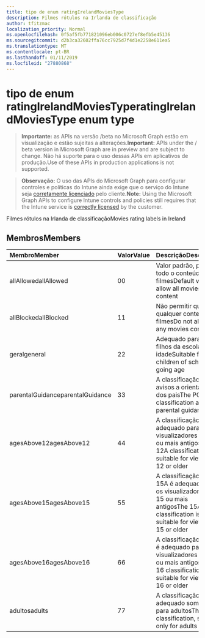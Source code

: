 ```yaml
---
title: tipo de enum ratingIrelandMoviesType
description: Filmes rótulos na Irlanda de classificação
author: tfitzmac
localization_priority: Normal
ms.openlocfilehash: 0f5af5fb771821096eb006c0727ef8efb5e45136
ms.sourcegitcommit: d2b3ca32602ffa76cc7925d7f4d1e2258e611ea5
ms.translationtype: MT
ms.contentlocale: pt-BR
ms.lasthandoff: 01/11/2019
ms.locfileid: "27880868"
---
```

# <a name="ratingirelandmoviestype-enum-type"></a><span data-ttu-id="bc41d-103">tipo de enum ratingIrelandMoviesType</span><span class="sxs-lookup"><span data-stu-id="bc41d-103">ratingIrelandMoviesType enum type</span></span>

> <span data-ttu-id="bc41d-104">**Importante:** as APIs na versão /beta no Microsoft Graph estão em visualização e estão sujeitas a alterações.</span><span class="sxs-lookup"><span data-stu-id="bc41d-104">**Important:** APIs under the / beta version in Microsoft Graph are in preview and are subject to change.</span></span> <span data-ttu-id="bc41d-105">Não há suporte para o uso dessas APIs em aplicativos de produção.</span><span class="sxs-lookup"><span data-stu-id="bc41d-105">Use of these APIs in production applications is not supported.</span></span>

> <span data-ttu-id="bc41d-106">**Observação:** O uso das APIs do Microsoft Graph para configurar controles e políticas do Intune ainda exige que o serviço do Intune seja [corretamente licenciado](https://go.microsoft.com/fwlink/?linkid=839381) pelo cliente.</span><span class="sxs-lookup"><span data-stu-id="bc41d-106">**Note:** Using the Microsoft Graph APIs to configure Intune controls and policies still requires that the Intune service is [correctly licensed](https://go.microsoft.com/fwlink/?linkid=839381) by the customer.</span></span>

<span data-ttu-id="bc41d-107">Filmes rótulos na Irlanda de classificação</span><span class="sxs-lookup"><span data-stu-id="bc41d-107">Movies rating labels in Ireland</span></span>
## <a name="members"></a><span data-ttu-id="bc41d-108">Membros</span><span class="sxs-lookup"><span data-stu-id="bc41d-108">Members</span></span>
|<span data-ttu-id="bc41d-109">Membro</span><span class="sxs-lookup"><span data-stu-id="bc41d-109">Member</span></span>|<span data-ttu-id="bc41d-110">Valor</span><span class="sxs-lookup"><span data-stu-id="bc41d-110">Value</span></span>|<span data-ttu-id="bc41d-111">Descrição</span><span class="sxs-lookup"><span data-stu-id="bc41d-111">Description</span></span>|
|:---|:---|:---|
|<span data-ttu-id="bc41d-112">allAllowed</span><span class="sxs-lookup"><span data-stu-id="bc41d-112">allAllowed</span></span>|<span data-ttu-id="bc41d-113">0</span><span class="sxs-lookup"><span data-stu-id="bc41d-113">0</span></span>|<span data-ttu-id="bc41d-114">Valor padrão, permitir todo o conteúdo de filmes</span><span class="sxs-lookup"><span data-stu-id="bc41d-114">Default value, allow all movies content</span></span>|
|<span data-ttu-id="bc41d-115">allBlocked</span><span class="sxs-lookup"><span data-stu-id="bc41d-115">allBlocked</span></span>|<span data-ttu-id="bc41d-116">1</span><span class="sxs-lookup"><span data-stu-id="bc41d-116">1</span></span>|<span data-ttu-id="bc41d-117">Não permitir que qualquer conteúdo filmes</span><span class="sxs-lookup"><span data-stu-id="bc41d-117">Do not allow any movies content</span></span>|
|<span data-ttu-id="bc41d-118">geral</span><span class="sxs-lookup"><span data-stu-id="bc41d-118">general</span></span>|<span data-ttu-id="bc41d-119">2</span><span class="sxs-lookup"><span data-stu-id="bc41d-119">2</span></span>|<span data-ttu-id="bc41d-120">Adequado para os filhos da escola indo idade</span><span class="sxs-lookup"><span data-stu-id="bc41d-120">Suitable for children of school going age</span></span>|
|<span data-ttu-id="bc41d-121">parentalGuidance</span><span class="sxs-lookup"><span data-stu-id="bc41d-121">parentalGuidance</span></span>|<span data-ttu-id="bc41d-122">3</span><span class="sxs-lookup"><span data-stu-id="bc41d-122">3</span></span>|<span data-ttu-id="bc41d-123">A classificação PG avisos a orientação dos pais</span><span class="sxs-lookup"><span data-stu-id="bc41d-123">The PG classification advises parental guidance</span></span>|
|<span data-ttu-id="bc41d-124">agesAbove12</span><span class="sxs-lookup"><span data-stu-id="bc41d-124">agesAbove12</span></span>|<span data-ttu-id="bc41d-125">4</span><span class="sxs-lookup"><span data-stu-id="bc41d-125">4</span></span>|<span data-ttu-id="bc41d-126">A classificação 12A é adequado para os visualizadores de 12 ou mais antigos</span><span class="sxs-lookup"><span data-stu-id="bc41d-126">The 12A classification is suitable for viewers of 12 or older</span></span>|
|<span data-ttu-id="bc41d-127">agesAbove15</span><span class="sxs-lookup"><span data-stu-id="bc41d-127">agesAbove15</span></span>|<span data-ttu-id="bc41d-128">5</span><span class="sxs-lookup"><span data-stu-id="bc41d-128">5</span></span>|<span data-ttu-id="bc41d-129">A classificação de 15A é adequado para os visualizadores de 15 ou mais antigos</span><span class="sxs-lookup"><span data-stu-id="bc41d-129">The 15A classification is suitable for viewers of 15 or older</span></span>|
|<span data-ttu-id="bc41d-130">agesAbove16</span><span class="sxs-lookup"><span data-stu-id="bc41d-130">agesAbove16</span></span>|<span data-ttu-id="bc41d-131">6</span><span class="sxs-lookup"><span data-stu-id="bc41d-131">6</span></span>|<span data-ttu-id="bc41d-132">A classificação de 16 é adequado para os visualizadores de 16 ou mais antigos</span><span class="sxs-lookup"><span data-stu-id="bc41d-132">The 16 classification is suitable for viewers of 16 or older</span></span>|
|<span data-ttu-id="bc41d-133">adultos</span><span class="sxs-lookup"><span data-stu-id="bc41d-133">adults</span></span>|<span data-ttu-id="bc41d-134">7</span><span class="sxs-lookup"><span data-stu-id="bc41d-134">7</span></span>|<span data-ttu-id="bc41d-135">A classificação de 18, adequado somente para adultos</span><span class="sxs-lookup"><span data-stu-id="bc41d-135">The 18 classification, suitable only for adults</span></span>|





